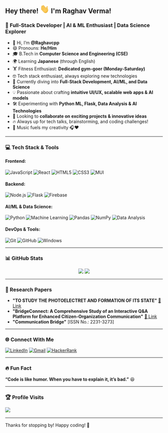 ## Hey there! <img src="https://raw.githubusercontent.com/akgarg0472/akgarg0472/main/.github/images/hi.gif" width="30px"> I'm Raghav Verma!

### 🚀 Full-Stack Developer | AI & ML Enthusiast | Data Science Explorer

- 👋 Hi, I’m **@Raghavcpp**
- 😄 Pronouns: **He/Him**
- 🎓 B.Tech in **Computer Science and Engineering (CSE)**
- 🌍 Learning **Japanese** (through English)
- 🏋️ Fitness Enthusiast: **Dedicated gym-goer (Monday-Saturday)**
- 🤓 Tech stack enthusiast, always exploring new technologies
- 🌱 Currently diving into **Full-Stack Development, AI/ML, and Data Science**
- 💡 Passionate about crafting **intuitive UI/UX, scalable web apps & AI models**
- 🛠️ Experimenting with **Python ML, Flask, Data Analysis & AI Technologies**
- 🤝 Looking to **collaborate on exciting projects & innovative ideas**
- 🔥 Always up for tech talks, brainstorming, and coding challenges!
- 🎵 Music fuels my creativity 🎧❤️

---

### 💻 Tech Stack & Tools

#### Frontend:
![JavaScript](https://img.shields.io/badge/-JavaScript-F7DF1E?style=for-the-badge&logo=javascript&logoColor=black)
![React](https://img.shields.io/badge/-React-61DAFB?style=for-the-badge&logo=react&logoColor=black)
![HTML5](https://img.shields.io/badge/-HTML5-E34F26?style=for-the-badge&logo=html5&logoColor=white)
![CSS3](https://img.shields.io/badge/-CSS3-1572B6?style=for-the-badge&logo=css3&logoColor=white)
![MUI](https://img.shields.io/badge/-MUI-0081CB?style=for-the-badge&logo=mui&logoColor=white)

#### Backend:
![Node.js](https://img.shields.io/badge/-Node.js-43853D?style=for-the-badge&logo=node.js&logoColor=white)
![Flask](https://img.shields.io/badge/-Flask-000000?style=for-the-badge&logo=flask&logoColor=white)
![Firebase](https://img.shields.io/badge/-Firebase-FFCA28?style=for-the-badge&logo=firebase&logoColor=black)

#### AI/ML & Data Science:
![Python](https://img.shields.io/badge/-Python-3776AB?style=for-the-badge&logo=python&logoColor=white)
![Machine Learning](https://img.shields.io/badge/-Machine%20Learning-F7931E?style=for-the-badge&logo=scikit-learn&logoColor=white)
![Pandas](https://img.shields.io/badge/-Pandas-150458?style=for-the-badge&logo=pandas&logoColor=white)
![NumPy](https://img.shields.io/badge/-NumPy-013243?style=for-the-badge&logo=numpy&logoColor=white)
![Data Analysis](https://img.shields.io/badge/-Data%20Analysis-5A29E4?style=for-the-badge&logo=data:image/svg+xml;base64)

#### DevOps & Tools:
![Git](https://img.shields.io/badge/-Git-F05032?style=for-the-badge&logo=git&logoColor=white)
![GitHub](https://img.shields.io/badge/-GitHub-181717?style=for-the-badge&logo=github&logoColor=white)
![Windows](https://img.shields.io/badge/-Windows-0078D6?style=for-the-badge&logo=windows&logoColor=white)

---

### 📊 GitHub Stats

<div align="center">
  <img height="180em" src="https://github-readme-stats.vercel.app/api?username=raghavcpp&show_icons=true&theme=radical&count_private=true"/>
  <img height="180em" src="https://github-readme-streak-stats.herokuapp.com/?user=raghavcpp&theme=radical"/>
</div>

---

### 📜 Research Papers
- **"TO STUDY THE PHOTOELECTRET AND FORMATION OF ITS STATE"** [🔗 Link](https://www.ijasret.com/Search.aspx?title=TO%20STUDY%20THE%20PHOTOELECTRET%20AND%20FORMATION%20OF%20ITS%20STATE)
- **"BridgeConnect: A Comprehensive Study of an Interactive Q&A Platform for Enhanced Citizen-Organization Communication"** [🔗 Link](https://doi.org/10.48001/jocsvl.2024.1134-38)
- **"Communication Bridge"** [ISSN No.: 2231-3273]

---

### 🌐 Connect With Me

<a href="https://www.linkedin.com/in/raghav-cpp/"><img alt="LinkedIn" src="https://img.shields.io/badge/-LinkedIn-0A66C2?style=for-the-badge&logo=linkedin&logoColor=white"/></a>
<a href="mailto:raghav.cpp@gmail.com"><img alt="Gmail" src="https://img.shields.io/badge/-Gmail-D14836?style=for-the-badge&logo=gmail&logoColor=white"/></a>
<a href="https://www.hackerrank.com/raghavcpp/"><img alt="HackerRank" src="https://img.shields.io/badge/-HackerRank-2EC866?style=for-the-badge&logo=HackerRank&logoColor=white"/></a>

---

### 🔥 Fun Fact

**“Code is like humor. When you have to explain it, it’s bad.”** 😆

---

### 🏆 Profile Visits
<img src='https://profile-counter.glitch.me/raghavcpp/count.svg' width='auto'>

---

Thanks for stopping by! Happy coding! 🚀
